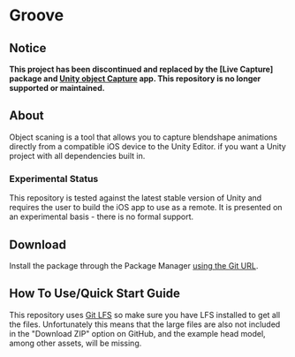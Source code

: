 # Groove

## Notice
**This project has been discontinued and replaced by the [Live Capture] package and [Unity object Capture]() app. This repository is no longer supported or maintained.** 

## About

Object scaning is a tool that allows you to capture blendshape animations directly from a compatible iOS device to the Unity Editor. if you want a Unity project with all dependencies built in.

### Experimental Status

This repository is tested against the latest stable version of Unity and requires the user to build the iOS app to use as a remote. It is presented on an experimental basis - there is no formal support.

## Download
Install the package through the Package Manager [using the Git URL](https://docs.unity3d.com/Manual/).

## How To Use/Quick Start Guide  

This repository uses [Git LFS](https://git-lfs.github.com/) so make sure you have LFS installed to get all the files. Unfortunately this means that the large files are also not included in the "Download ZIP" option on GitHub, and the example head model, among other assets, will be missing.

